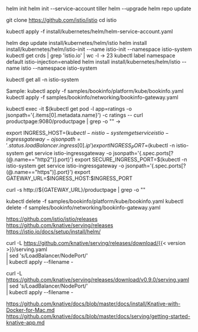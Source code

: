 
helm init
helm init --service-account tiller
helm --upgrade
helm repo update

git clone https://github.com/istio/istio
cd istio

kubectl apply -f install/kubernetes/helm/helm-service-account.yaml

helm dep update install/kubernetes/helm/istio
helm install install/kubernetes/helm/istio-init --name istio-init --namespace istio-system
kubectl get crds | grep 'istio.io' | wc -l
-> 23
kubectl label namespace default istio-injection=enabled
helm install install/kubernetes/helm/istio --name istio --namespace istio-system

kubectl get all -n istio-system

Sample:
kubectl apply -f samples/bookinfo/platform/kube/bookinfo.yaml
kubectl apply -f samples/bookinfo/networking/bookinfo-gateway.yaml

kubectl exec -it $(kubectl get pod -l app=ratings -o jsonpath='{.items[0].metadata.name}') -c ratings -- curl productpage:9080/productpage | grep -o "<title>.*</title>"
-> <title>Simple Bookstore App</title>

export INGRESS_HOST=$(kubectl -n istio-system get service istio-ingressgateway -o jsonpath='{.status.loadBalancer.ingress[0].ip}')
export INGRESS_PORT=$(kubectl -n istio-system get service istio-ingressgateway -o jsonpath='{.spec.ports[?(@.name=="http2")].port}')
export SECURE_INGRESS_PORT=$(kubectl -n istio-system get service istio-ingressgateway -o jsonpath='{.spec.ports[?(@.name=="https")].port}')
export GATEWAY_URL=$INGRESS_HOST:$INGRESS_PORT

curl -s http://${GATEWAY_URL}/productpage | grep -o "<title>.*</title>"

kubectl delete -f samples/bookinfo/platform/kube/bookinfo.yaml
kubectl delete -f samples/bookinfo/networking/bookinfo-gateway.yaml

https://github.com/istio/istio/releases
https://github.com/knative/serving/releases
https://istio.io/docs/setup/install/helm/

curl -L https://github.com/knative/serving/releases/download/{{< version >}}/serving.yaml \
  | sed 's/LoadBalancer/NodePort/' \
  | kubectl apply --filename -


curl -L https://github.com/knative/serving/releases/download/v0.9.0/serving.yaml \
  | sed 's/LoadBalancer/NodePort/' \
  | kubectl apply --filename -

https://github.com/knative/docs/blob/master/docs/install/Knative-with-Docker-for-Mac.md
https://github.com/knative/docs/blob/master/docs/serving/getting-started-knative-app.md
